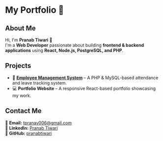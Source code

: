 # My Portfolio 🚀

## About Me
Hi, I'm **Pranab Tiwari** 👋  
I'm a **Web Developer** passionate about building **frontend & backend applications** using **React, Node.js, PostgreSQL, and PHP**.  

## Projects
<!-- - 🌐 **[Book Review Website](#)** – A full-stack app using Node.js, PostgreSQL, and EJS. -->
- 🏢 **[Employee Management System](#)** – A PHP & MySQL-based attendance and leave tracking system.  
- 💻 **Portfolio Website** – A responsive React-based portfolio showcasing my work.

## Contact Me  
📧 **Email:** tpranav006@gmail.com  
💼 **LinkedIn:** [Pranab Tiwari](https://www.linkedin.com/in/pranab-tiwari-518723285/)  
🐙 **GitHub:** [pranabtiwari](https://github.com/pranabtiwari)  
